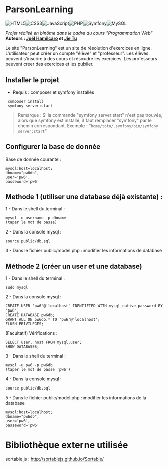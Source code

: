 # ParsonLearning   

<img alt="HTML5" src="https://img.shields.io/badge/html5-%23E34F26.svg?style=flat-square&logo=html5&logoColor=white"/><img alt="CSS3" src="https://img.shields.io/badge/css3-%231572B6.svg?style=flat-square&logo=css3&logoColor=white"/><img alt="JavaScript" src="https://img.shields.io/badge/javascript%20-%23323330.svg?&style=flat-square&logo=javascript&logoColor=%23F7DF1E"/><img alt="PHP" src="https://img.shields.io/badge/php-%23777BB4.svg?style=flat-square&logo=php&logoColor=white"/><img alt="Symfony" src="https://img.shields.io/badge/Symfony-black.svg?style=flat-square&logo=symfony&logoColor=white"/><img alt="MySQL" src="https://img.shields.io/badge/mysql-%2300f.svg?&style=flat-square&logo=mysql&logoColor=white"/>    


*Projet réalisé en binôme dans le cadre du cours "Programmation Web"*   
**Auteurs : [Joël Hamilcaro](https://github.com/Joel-Hamilcaro/) et [Jie Tu](https://github.com/jie-tu)**


Le site "ParsonLearning" est un site de résolution d'exercices en ligne. L'utilisateur peut créer un compte "élève" et "professeur". Les élèves peuvent s'inscrire à des cours et résoudre les exercices. Les professeurs peuvent créer des exercices et les publier.


## Installer le projet

- Requis : composer et symfony installés
```
 composer install
 symfony server:start
```
> Remarque : Si la commande "symfony server:start" n'est pas trouvée, alors que symfony est installé, il faut remplacer "symfony" par le chemin correspondant. Exemple : "`home/toto/.symfony/bin/symfony server:start`"

## Configurer la base de donnée

Base de donnée courante :

```
mysql:host=localhost;
dbname="pw6db",
user='pw6',
passeword='pw6'
```

## Methode 1 (utiliser une database déjà existante) :

1 - Dans le shell du terminal :

```
mysql -u username -p dbname
(taper le mot de passe)
```

2 - Dans la console mysql :

```
source public/db.sql
```

3 - Dans le fichier public/model.php : modifier les informations de database


## Méthode 2 (créer un user et une database)

1 - Dans le shell du terminal :

```
sudo mysql
```

2 - Dans la console mysql :

```
CREATE USER 'pw6'@'localhost' IDENTIFIED WITH mysql_native_password BY 'pw6';
CREATE DATABASE pw6db;
GRANT ALL ON pw6db.* TO 'pw6'@'localhost';
FLUSH PRIVILEGES;
```

(Facultatif) Vérifications :

```
SELECT user, host FROM mysql.user;
SHOW DATABASES;
```

3 - Dans le shell du terminal :

```
mysql -u pw6 -p pw6db
(taper le mot de passe 'pw6')
```

4 - Dans la console mysql :
```
source public/db.sql
```

5 - Dans le fichier public/model.php : modifier les informations de la database

```
mysql:host=localhost;
dbname="pw6db",
user='pw6',
passeword='pw6'
```


# Bibliothèque externe utilisée

sortable.js : http://sortablejs.github.io/Sortable/
